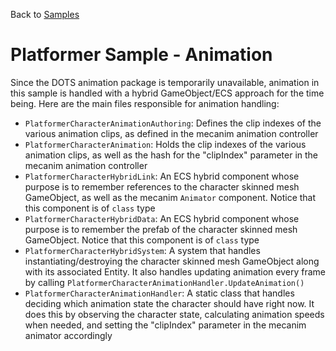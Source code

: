 Back to [Samples](../../samples.md)

# Platformer Sample - Animation

Since the DOTS animation package is temporarily unavailable, animation in this sample is handled with a hybrid GameObject/ECS approach for the time being. Here are the main files responsible for animation handling:
- `PlatformerCharacterAnimationAuthoring`: Defines the clip indexes of the various animation clips, as defined in the mecanim animation controller
- `PlatformerCharacterAnimation`: Holds the clip indexes of the various animation clips, as well as the hash for the "clipIndex" parameter in the mecanim animation controller
- `PlatformerCharacterHybridLink`: An ECS hybrid component whose purpose is to remember references to the character skinned mesh GameObject, as well as the mecanim `Animator` component. Notice that this component is of `class` type
- `PlatformerCharacterHybridData`: An ECS hybrid component whose purpose is to remember the prefab of the character skinned mesh GameObject. Notice that this component is of `class` type
- `PlatformerCharacterHybridSystem`: A system that handles instantiating/destroying the character skinned mesh GameObject along with its associated Entity. It also handles updating animation every frame by calling `PlatformerCharacterAnimationHandler.UpdateAnimation()`
- `PlatformerCharacterAnimationHandler`: A static class that handles deciding which animation state the character should have right now. It does this by observing the character state, calculating animation speeds when needed, and setting the "clipIndex" parameter in the mecanim animator accordingly
